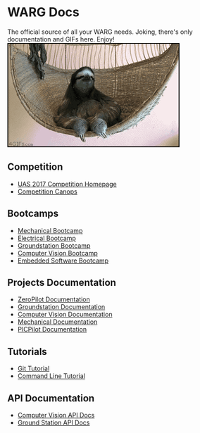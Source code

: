 # WARG Docs

The official source of all your WARG needs. Joking, there's only documentation and GIFs here. Enjoy!
<a id="gif_link" target="_blank">
![Sloth GIF](./images/sloth-deal-with-it.gif)
</a>
## Competition
- [UAS 2017 Competition Homepage](https://unmannedsystems.ca/home/students/student-competition-details/)
- [Competition Canops](https://unmannedsystems.ca/download/2017-conops-and-rules/#)

## Bootcamps

- [Mechanical Bootcamp](bootcamp/mechanical.md)
- [Electrical Bootcamp](bootcamp/electrical.md)
- [Groundstation Bootcamp](bootcamp/groundstation.md)
- [Computer Vision Bootcamp](bootcamp/computer-vision.md)
- [Embedded Software Bootcamp](bootcamp/embedded.md)

## Projects Documentation

- [ZeroPilot Documentation](zeropilot/index.md)
- [Groundstation Documentation](groundstation/index.md)
- [Computer Vision Documentation](computer-vision/index.md)
- [Mechanical Documentation](mechanical/index.md)
- [PICPilot Documentation](picpilot/index.md)

## Tutorials
- [Git Tutorial](./tutorials/git.md)
- [Command Line Tutorial](./tutorials/shell.md)

## API Documentation
- [Computer Vision API Docs](http://uwarg.github.io/computer-vision/html/)
- [Ground Station API Docs](http://gs.uwarg.com)